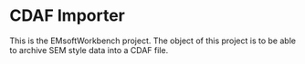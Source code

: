 # CDAF Importer #

This is the EMsoftWorkbench project. The object of this project is to be able to archive SEM style data into a CDAF file.

